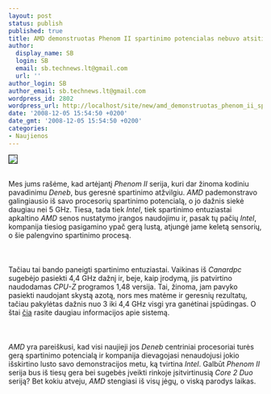 ```yaml
---
layout: post
status: publish
published: true
title: AMD demonstruotas Phenom II spartinimo potencialas nebuvo atsitiktinis
author:
  display_name: SB
  login: SB
  email: sb.technews.lt@gmail.com
  url: ''
author_login: SB
author_email: sb.technews.lt@gmail.com
wordpress_id: 2802
wordpress_url: http://localhost/site/new/amd_demonstruotas_phenom_ii_spartinimo_potencialas_nebuvo_atsitiktinis/
date: '2008-12-05 15:54:50 +0200'
date_gmt: '2008-12-05 15:54:50 +0200'
categories:
- Naujienos
---
```

<div class="imgright"><img src="http://tbn2.google.com/images?q=tbn:uZnirRccFYhYoM:http://techluver.com/wp-content/uploads/2007/11/amd_phenom.JPG" border="1"></div>
<p><br>Mes jums rašėme, kad artėjantį <i>Phenom II</i> serija, kuri dar žinoma kodiniu pavadinimu <i>Deneb</i>, bus geresnė spartinimo atžvilgiu. <i>AMD</i> pademonstravo galingiausio iš savo procesorių spartinimo potencialą, o jo dažnis siekė daugiau nei 5 GHz. Tiesa, tada tiek <i>Intel</i>, tiek spartinimo entuziastai apkaltino <i>AMD</i> senos nustatymo įrangos naudojimu ir, pasak tų pačių <i>Intel</i>, kompanija tiesiog pasigamino ypač gerą lustą, atjungė jame keletą sensorių, o šie palengvino spartinimo procesą.<br />
<br><br />
<br>Tačiau tai bando paneigti spartinimo entuziastai. Vaikinas iš <i>Canardpc</i> sugebėjo pasiekti 4,4 GHz dažnį ir, beje, kaip įrodymą, jis patvirtino naudodamas <i>CPU-Z</i> programos 1,48 versija. Tai, žinoma, jam pavyko pasiekti naudojant skystą azotą, nors mes matėme ir geresnių rezultatų, tačiau pakylėtas dažnis nuo 3 iki 4,4 GHz visgi yra ganėtinai įspūdingas. O štai <a class="ns" href=" http://valid.canardpc.com/show_oc.php?id=448873">čia</a> rasite daugiau informacijos apie sistemą.<br />
<br><br />
<br><i>AMD</i> yra pareiškusi, kad visi naujieji jos <i>Deneb</i> centriniai procesoriai turės gerą spartinimo potencialą ir kompanija dievagojasi nenaudojusi jokio išskirtino lusto savo demonstracijos metu, ką tvirtina <i>Intel</i>. Galbūt <i>Phenom II</i> serija bus iš tiesų gera bei sugebės įveikti rinkoje įsitvirtinusią <i>Core 2 Duo</i> seriją? Bet kokiu atveju, <i>AMD</i> stengiasi iš visų jėgų, o viską parodys laikas.<br />
<br><br />
<br><br />
<br></p>
